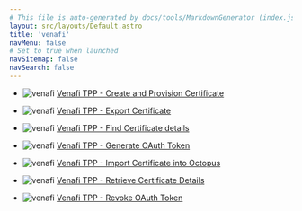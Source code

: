 ```yaml
---
# This file is auto-generated by docs/tools/MarkdownGenerator (index.js)
layout: src/layouts/Default.astro
title: 'venafi'
navMenu: false
# Set to true when launched
navSitemap: false
navSearch: false
---
```


<ul>

<li>

![venafi](https://i.octopus.com/library/step-templates/venafi.png) [Venafi TPP - Create and Provision Certificate](/integrations/venafi/venafi-tpp-create-and-provision-certificate)

</li>
        
<li>

![venafi](https://i.octopus.com/library/step-templates/venafi.png) [Venafi TPP - Export Certificate](/integrations/venafi/venafi-tpp-export-certificate)

</li>
        
<li>

![venafi](https://i.octopus.com/library/step-templates/venafi.png) [Venafi TPP - Find Certificate details](/integrations/venafi/venafi-tpp-find-certificate-details)

</li>
        
<li>

![venafi](https://i.octopus.com/library/step-templates/venafi.png) [Venafi TPP - Generate OAuth Token](/integrations/venafi/venafi-tpp-generate-oauth-token)

</li>
        
<li>

![venafi](https://i.octopus.com/library/step-templates/venafi.png) [Venafi TPP - Import Certificate into Octopus](/integrations/venafi/venafi-tpp-import-certificate-into-octopus)

</li>
        
<li>

![venafi](https://i.octopus.com/library/step-templates/venafi.png) [Venafi TPP - Retrieve Certificate Details](/integrations/venafi/venafi-tpp-retrieve-certificate-details)

</li>
        
<li>

![venafi](https://i.octopus.com/library/step-templates/venafi.png) [Venafi TPP - Revoke OAuth Token](/integrations/venafi/venafi-tpp-revoke-oauth-token)

</li>
        
</ul>
